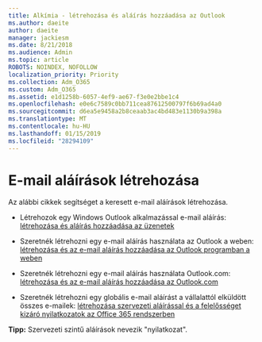 ```yaml
---
title: Alkímia - létrehozása és aláírás hozzáadása az Outlook
ms.author: daeite
author: daeite
manager: jackiesm
ms.date: 8/21/2018
ms.audience: Admin
ms.topic: article
ROBOTS: NOINDEX, NOFOLLOW
localization_priority: Priority
ms.collection: Adm_O365
ms.custom: Adm_O365
ms.assetid: e1d1258b-6057-4ef9-ae67-f3e0e2bbe1c4
ms.openlocfilehash: e0e6c7589c0bb711cea87612500797f6b69ad4a0
ms.sourcegitcommit: d6ea5e9458a2b8ceaab3ac4bd483e1130b9a398a
ms.translationtype: MT
ms.contentlocale: hu-HU
ms.lasthandoff: 01/15/2019
ms.locfileid: "28294109"
---
```

# <a name="creating-email-signatures"></a>E-mail aláírások létrehozása

Az alábbi cikkek segítséget a keresett e-mail aláírások létrehozása.
  
- Létrehozok egy Windows Outlook alkalmazással e-mail aláírás: [létrehozása és aláírás hozzáadása az üzenetek](https://support.office.com/article/8ee5d4f4-68fd-464a-a1c1-0e1c80bb27f2.aspx)
    
- Szeretnék létrehozni egy e-mail aláírás használata az Outlook a weben: [létrehozása és az e-mail aláírás hozzáadása az Outlook programban a weben](https://support.office.com/article/5ff9dcfd-d3f1-447b-b2e9-39f91b074ea3.aspx)
    
- Szeretnék létrehozni egy e-mail aláírás használata Outlook.com: [létrehozása és az e-mail aláírás hozzáadása az Outlook.com](https://support.office.com/article/776d9006-abdf-444e-b5b7-a61821dff034.aspx)
    
- Szeretnék létrehozni egy globális e-mail aláírást a vállalattól elküldött összes e-mailek: [létrehozása szervezeti aláírással és a felelősséget kizáró nyilatkozatok az Office 365 rendszerben](https://support.office.com/article/2d75860f-c527-4352-a7f6-73eba54c0c72.aspx)
    
 **Tipp:** Szervezeti szintű aláírások nevezik "nyilatkozat". 
  

